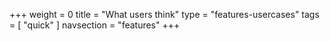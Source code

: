 +++
weight = 0
title = "What users think"
type = "features-usercases"
tags = [ "quick" ]
navsection = "features"
+++

